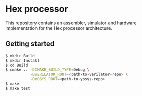 # Hex processor

This repository contains an assembler, simulator and hardware implementation
for the Hex processor architecture.

## Getting started

```bash
$ mkdir Build
$ mkdir Install
$ cd Build
$ cmake .. -DCMAKE_BUILD_TYPE=Debug \
           -DVERILATOR_ROOT=<path-to-verilator-repo> \
           -DYOSYS_ROOT=<path-to-yosys-repo>
$ make
$ make test
```
